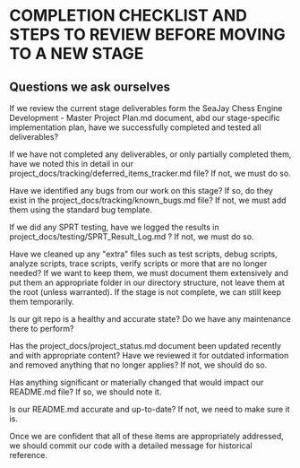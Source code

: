# COMPLETION CHECKLIST AND STEPS TO REVIEW BEFORE MOVING TO A NEW STAGE

## Questions we ask ourselves

If we review the current stage deliverables form the SeaJay Chess Engine Development - Master Project Plan.md document, abd our stage-specific implementation plan, have we successfully completed and tested all deliverables?

If we have not completed any deliverables, or only partially completed them, have we noted this in detail in our project_docs/tracking/deferred_items_tracker.md file? If not, we must do so.

Have we identified any bugs from our work on this stage? If so, do they exist in the project_docs/tracking/known_bugs.md file? If not, we must add them using the standard bug template.

If we did any SPRT testing, have we logged the results in project_docs/testing/SPRT_Result_Log.md ? If not, we must do so.

Have we cleaned up any "extra" files such as test scripts, debug scripts, analyze scripts, trace scripts, verify scripts or more that are no longer needed? If we want to keep them, we must document them extensively and put them an appropriate folder in our directory structure, not leave them at the root (unless warranted). If the stage is not complete, we can still keep them temporarily.

Is our git repo is a healthy and accurate state? Do we have any maintenance there to perform?

Has the project_docs/project_status.md document been updated recently and with appropriate content? Have we reviewed it for outdated information and removed anything that no longer applies? If not, we should do so.

Has anything significant or materially changed that would impact our README.md file? If so, we should note it.

Is our README.md accurate and up-to-date? If not, we need to make sure it is.

Once we are confident that all of these items are appropriately addressed, we should commit our code with a detailed message for historical reference.
